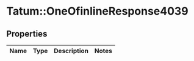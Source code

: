 # Tatum::OneOfinlineResponse4039

## Properties
Name | Type | Description | Notes
------------ | ------------- | ------------- | -------------

